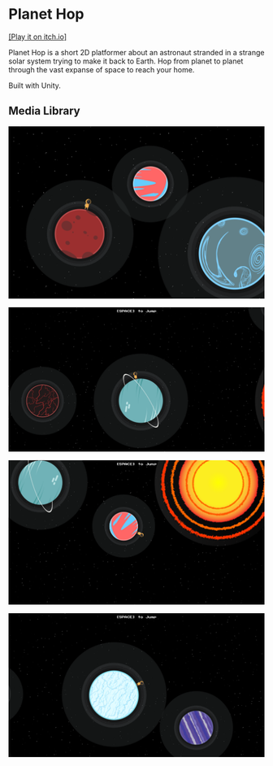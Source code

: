 # Planet Hop

[[Play it on itch.io]](https://benkostiuk.itch.io/planet-hop)

Planet Hop is a short 2D platformer about an astronaut stranded in a strange solar system trying to make it back to Earth. Hop from planet to planet through the vast expanse of space to reach your home. 

Built with Unity. 

## Media Library

![Thumbnail](./screenshots/PlanetHopThumb.png)

![Screenshot 1](./screenshots/PlanetHopSC1.png)

![Screenshot 2](./screenshots/PlanetHopSc2.png)

![Screenshot 3](./screenshots/PlanetHopSC3.png)

